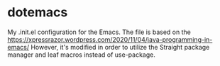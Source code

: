 # dotemacs
My .init.el configuration for the Emacs.
The file is based on the https://xpressrazor.wordpress.com/2020/11/04/java-programming-in-emacs/
However, it's modified in order to utilize the Straight package manager and leaf macros instead of use-package.
